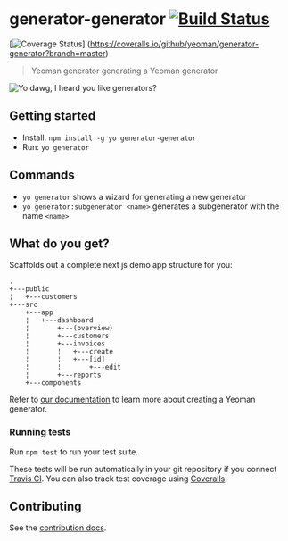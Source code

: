 # generator-generator [![Build Status](https://secure.travis-ci.org/yeoman/generator-generator.svg?branch=master)](https://travis-ci.org/yeoman/generator-generator) 
[![Coverage Status](https://coveralls.io/repos/yeoman/generator-generator/badge.svg?branch=master&service=github)]
(https://coveralls.io/github/yeoman/generator-generator?branch=master)


> Yeoman generator generating a Yeoman generator

![Yo dawg, I heard you like generators?](http://i.imgur.com/2gqiift.jpg)


## Getting started

- Install: `npm install -g yo generator-generator`
- Run: `yo generator`


## Commands

* `yo generator` shows a wizard for generating a new generator
* `yo generator:subgenerator <name>` generates a subgenerator with the name `<name>`


## What do you get?

Scaffolds out a complete next js demo app structure for you:

```
.
+---public
¦   +---customers
+---src
    +---app
    ¦   +---dashboard
    ¦       +---(overview)
    ¦       +---customers
    ¦       +---invoices
    ¦       ¦   +---create
    ¦       ¦   +---[id]
    ¦       ¦       +---edit
    ¦       +---reports
    +---components
```

Refer to [our documentation](http://yeoman.io/authoring/) to learn more about creating a Yeoman generator.

### Running tests

Run `npm test` to run your test suite.

These tests will be run automatically in your git repository if you connect [Travis CI](https://travis-ci.org/profile). You can also track test coverage using [Coveralls](https://coveralls.io).

## Contributing

See the [contribution docs](http://yeoman.io/contributing/).


